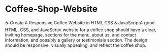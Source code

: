 # Coffee-Shop-Website
☕ Create A Responsive Coffee Website in HTML CSS &amp; JavaScriptA good HTML, CSS, and JavaScript website for a coffee shop should have a clear, inviting homepage, sections for the menu, about us, and contact information, and possibly a gallery or testimonials section. The design should be responsive, visually appealing, and reflect the coffee shop.
